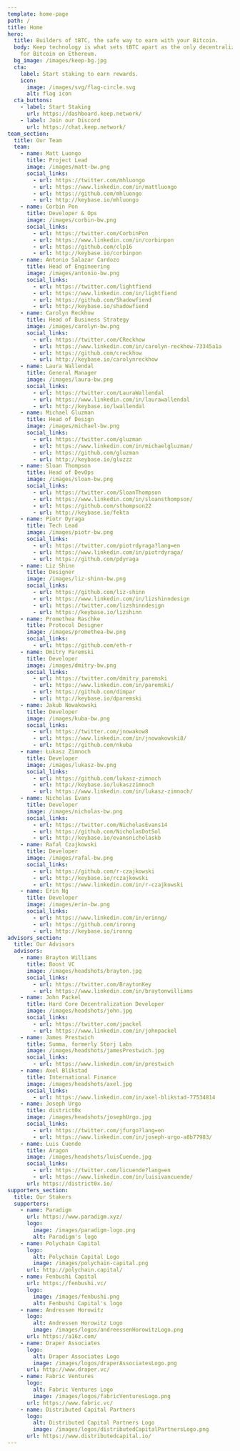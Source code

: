 ```yaml
---
template: home-page
path: /
title: Home
hero:
  title: Builders of tBTC, the safe way to earn with your Bitcoin.
  body: Keep technology is what sets tBTC apart as the only decentralized solution
    for Bitcoin on Ethereum.
  bg_image: /images/keep-bg.jpg
  cta:
    label: Start staking to earn rewards.
    icon:
      image: /images/svg/flag-circle.svg
      alt: flag icon
  cta_buttons:
    - label: Start Staking
      url: https://dashboard.keep.network/
    - label: Join our Discord
      url: https://chat.keep.network/
team_section:
  title: Our Team
  team:
    - name: Matt Luongo
      title: Project Lead
      image: /images/matt-bw.png
      social_links:
        - url: https://twitter.com/mhluongo
        - url: https://www.linkedin.com/in/mattluongo
        - url: https://github.com/mhluongo
        - url: http://keybase.io/mhluongo
    - name: Corbin Pon
      title: Developer & Ops
      image: /images/corbin-bw.png
      social_links:
        - url: https://twitter.com/CorbinPon
        - url: https://www.linkedin.com/in/corbinpon
        - url: https://github.com/clp16
        - url: http://keybase.io/corbinpon
    - name: Antonio Salazar Cardozo
      title: Head of Engineering
      image: /images/antonio-bw.png
      social_links:
        - url: https://twitter.com/lightfiend
        - url: https://www.linkedin.com/in/lightfiend
        - url: https://github.com/Shadowfiend
        - url: http://keybase.io/shadowfiend
    - name: Carolyn Reckhow
      title: Head of Business Strategy
      image: /images/carolyn-bw.png
      social_links:
        - url: https://twitter.com/CReckhow
        - url: https://www.linkedin.com/in/carolyn-reckhow-73345a1a
        - url: https://github.com/creckhow
        - url: http://keybase.io/carolynreckhow
    - name: Laura Wallendal
      title: General Manager
      image: /images/laura-bw.png
      social_links:
        - url: https://twitter.com/LauraWallendal
        - url: https://www.linkedin.com/in/laurawallendal
        - url: http://keybase.io/lwallendal
    - name: Michael Gluzman
      title: Head of Design
      image: /images/michael-bw.png
      social_links:
        - url: https://twitter.com/gluzman
        - url: https://www.linkedin.com/in/michaelgluzman/
        - url: https://github.com/gluzman
        - url: http://keybase.io/gluzzz
    - name: Sloan Thompson
      title: Head of DevOps
      image: /images/sloan-bw.png
      social_links:
        - url: https://twitter.com/SloanThompson
        - url: https://www.linkedin.com/in/sloansthompson/
        - url: https://github.com/sthompson22
        - url: http://keybase.io/fekta
    - name: Piotr Dyraga
      title: Tech Lead
      image: /images/piotr-bw.png
      social_links:
        - url: https://twitter.com/piotrdyraga?lang=en
        - url: https://www.linkedin.com/in/piotrdyraga/
        - url: https://github.com/pdyraga
    - name: Liz Shinn
      title: Designer
      image: /images/liz-shinn-bw.png
      social_links:
        - url: https://github.com/liz-shinn
        - url: https://www.linkedin.com/in/lizshinndesign
        - url: https://twitter.com/lizshinndesign
        - url: https://keybase.io/lizshinn
    - name: Promethea Raschke
      title: Protocol Designer
      image: /images/promethea-bw.png
      social_links:
        - url: https://github.com/eth-r
    - name: Dmitry Paremski
      title: Developer
      image: /images/dmitry-bw.png
      social_links:
        - url: https://twitter.com/dmitry_paremski
        - url: https://www.linkedin.com/in/paremski/
        - url: https://github.com/dimpar
        - url: http://keybase.io/dparemski
    - name: Jakub Nowakowski
      title: Developer
      image: /images/kuba-bw.png
      social_links:
        - url: https://twitter.com/jnowakow8
        - url: https://www.linkedin.com/in/jnowakowski8/
        - url: https://github.com/nkuba
    - name: Łukasz Zimnoch
      title: Developer
      image: /images/lukasz-bw.png
      social_links:
        - url: https://github.com/lukasz-zimnoch
        - url: http://keybase.io/lukaszzimnoch
        - url: https://www.linkedin.com/in/lukasz-zimnoch/
    - name: Nicholas Evans
      title: Developer
      image: /images/nicholas-bw.png
      social_links:
        - url: https://twitter.com/NicholasEvans14
        - url: https://github.com/NicholasDotSol
        - url: http://keybase.io/evansnicholaskb
    - name: Rafal Czajkowski
      title: Developer
      image: /images/rafal-bw.png
      social_links:
        - url: https://github.com/r-czajkowski
        - url: http://keybase.io/rczajkowski
        - url: https://www.linkedin.com/in/r-czajkowski
    - name: Erin Ng
      title: Developer
      image: /images/erin-bw.png
      social_links:
        - url: https://www.linkedin.com/in/erinng/
        - url: https://github.com/ironng
        - url: http://keybase.io/ironng
advisors_section:
  title: Our Advisors
  advisors:
    - name: Brayton Williams
      title: Boost VC
      image: /images/headshots/brayton.jpg
      social_links:
        - url: https://twitter.com/BraytonKey
        - url: https://www.linkedin.com/in/braytonwilliams
    - name: John Packel
      title: Hard Core Decentralization Developer
      image: /images/headshots/john.jpg
      social_links:
        - url: https://twitter.com/jpackel
        - url: https://www.linkedin.com/in/johnpackel
    - name: James Prestwich
      title: Summa, formerly Storj Labs
      image: /images/headshots/jamesPrestwich.jpg
      social_links:
        - url: https://www.linkedin.com/in/prestwich
    - name: Axel Blikstad
      title: International Finance
      image: /images/headshots/axel.jpg
      social_links:
        - url: https://www.linkedin.com/in/axel-blikstad-77534814
    - name: Joseph Urgo
      title: district0x
      image: /images/headshots/josephUrgo.jpg
      social_links:
        - url: https://twitter.com/jfurgo?lang=en
        - url: https://www.linkedin.com/in/joseph-urgo-a8b77983/
    - name: Luis Cuende
      title: Aragon
      image: /images/headshots/luisCuende.jpg
      social_links:
        - url: https://twitter.com/licuende?lang=en
        - url: https://www.linkedin.com/in/luisivancuende/
      url: https://district0x.io/
supporters_section:
  title: Our Stakers
  supporters:
    - name: Paradigm
      url: https://www.paradigm.xyz/
      logo:
        image: /images/paradigm-logo.png
        alt: Paradigm's logo
    - name: Polychain Capital
      logo:
        alt: Polychain Capital Logo
        image: /images/polychain-capital.png
      url: http://polychain.capital/
    - name: Fenbushi Capital
      url: https://fenbushi.vc/
      logo:
        image: /images/fenbushi.png
        alt: Fenbushi Capital's logo
    - name: Andressen Horowitz
      logo:
        alt: Andressen Horowitz Logo
        image: /images/logos/andreessenHorowitzLogo.png
      url: https://a16z.com/
    - name: Draper Associates
      logo:
        alt: Draper Associates Logo
        image: /images/logos/draperAssociatesLogo.png
      url: http://www.draper.vc/
    - name: Fabric Ventures
      logo:
        alt: Fabric Ventures Logo
        image: /images/logos/fabricVenturesLogo.png
      url: https://www.fabric.vc/
    - name: Distributed Capital Partners
      logo:
        alt: Distributed Capital Partners Logo
        image: /images/logos/distributedCapitalPartnersLogo.png
      url: https://www.distributedcapital.io/
---
```

